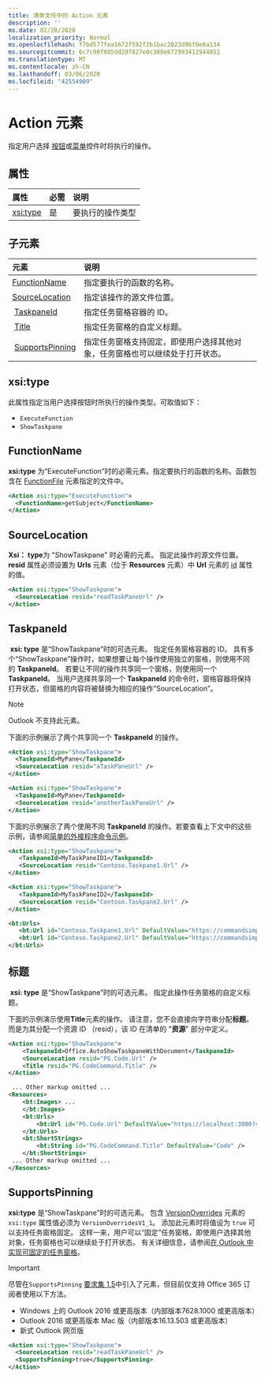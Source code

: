 ```yaml
---
title: 清单文件中的 Action 元素
description: ''
ms.date: 02/28/2020
localization_priority: Normal
ms.openlocfilehash: f7bd577fea1672f592f2b1bac2823d96f0e8a134
ms.sourcegitcommit: 6c7c98f085dd20f827e0c388e672993412944851
ms.translationtype: MT
ms.contentlocale: zh-CN
ms.lasthandoff: 03/06/2020
ms.locfileid: "42554909"
---
```

# <a name="action-element"></a>Action 元素

指定用户选择 [按钮](control.md#button-control)或[菜单](control.md#menu-dropdown-button-controls)控件时将执行的操作。

## <a name="attributes"></a>属性

|  属性  |  必需  |  说明  |
|:-----|:-----|:-----|
|  [xsi:type](#xsitype)  |  是  | 要执行的操作类型|

## <a name="child-elements"></a>子元素

|  元素 |  说明  |
|:-----|:-----|
|  [FunctionName](#functionname) |    指定要执行的函数的名称。 |
|  [SourceLocation](#sourcelocation) |    指定该操作的源文件位置。 |
|  [TaskpaneId](#taskpaneid) | 指定任务窗格容器的 ID。|
|  [Title](#title) | 指定任务窗格的自定义标题。|
|  [SupportsPinning](#supportspinning) | 指定任务窗格支持固定，即使用户选择其他对象，任务窗格也可以继续处于打开状态。|
  

## <a name="xsitype"></a>xsi:type

此属性指定当用户选择按钮时所执行的操作类型。可取值如下：

- `ExecuteFunction`
- `ShowTaskpane`

## <a name="functionname"></a>FunctionName

**xsi:type** 为“ExecuteFunction”时的必需元素。指定要执行的函数的名称。函数包含在 [FunctionFile](functionfile.md) 元素指定的文件中。

```xml
<Action xsi:type="ExecuteFunction">
  <FunctionName>getSubject</FunctionName>
</Action>
```

## <a name="sourcelocation"></a>SourceLocation

**Xsi： type**为 "ShowTaskpane" 时必需的元素。 指定此操作的源文件位置。 **resid** 属性必须设置为 **Urls** 元素（位于 **Resources** 元素）中 **Url** 元素的 [id](resources.md) 属性的值。

```xml
<Action xsi:type="ShowTaskpane">
  <SourceLocation resid="readTaskPaneUrl" />
</Action>
```  

## <a name="taskpaneid"></a>TaskpaneId

 **xsi: type** 是“ShowTaskpane”时的可选元素。 指定任务窗格容器的 ID。 具有多个“ShowTaskpane”操作时，如果想要让每个操作使用独立的窗格，则使用不同的 **TaskpaneId**。 若要让不同的操作共享同一个窗格，则使用同一个 **TaskpaneId**。 当用户选择共享同一个 **TaskpaneId** 的命令时，窗格容器将保持打开状态，但窗格的内容将被替换为相应的操作“SourceLocation”。

> [!NOTE]
> Outlook 不支持此元素。

下面的示例展示了两个共享同一个 **TaskpaneId** 的操作。

```xml
<Action xsi:type="ShowTaskpane">
  <TaskpaneId>MyPane</TaskpaneId>
  <SourceLocation resid="aTaskPaneUrl" />
</Action>

<Action xsi:type="ShowTaskpane">
  <TaskpaneId>MyPane</TaskpaneId>
  <SourceLocation resid="anotherTaskPaneUrl" />
</Action>
```  

下面的示例展示了两个使用不同 **TaskpaneId** 的操作。若要查看上下文中的这些示例，请参阅[简单的外接程序命令示例](https://github.com/OfficeDev/Office-Add-in-Commands-Samples/blob/master/Simple/Manifest/SimpleAddin.xml)。

```xml
<Action xsi:type="ShowTaskpane">
   <TaskpaneId>MyTaskPaneID1</TaskpaneId>
   <SourceLocation resid="Contoso.Taskpane1.Url" />
</Action>

<Action xsi:type="ShowTaskpane">
   <TaskpaneId>MyTaskPaneID2</TaskpaneId>
   <SourceLocation resid="Contoso.Taskpane2.Url" />
</Action>
```  

```xml
<bt:Urls>
   <bt:Url id="Contoso.Taskpane1.Url" DefaultValue="https://commandsimple.azurewebsites.net/Taskpane.html" />
   <bt:Url id="Contoso.Taskpane2.Url" DefaultValue="https://commandsimple.azurewebsites.net/Taskpane2.html" />
</bt:Urls>
```  

## <a name="title"></a>标题

 **xsi: type** 是“ShowTaskpane”时的可选元素。 指定此操作任务窗格的自定义标题。

下面的示例演示使用**Title**元素的操作。 请注意，您不会直接向字符串分配**标题**。 而是为其分配一个资源 ID （resid），该 ID 在清单的 "**资源**" 部分中定义。

```xml
<Action xsi:type="ShowTaskpane">
    <TaskpaneId>Office.AutoShowTaskpaneWithDocument</TaskpaneId>
    <SourceLocation resid="PG.Code.Url" />
    <Title resid="PG.CodeCommand.Title" />
</Action>

 ... Other markup omitted ...
<Resources>
    <bt:Images> ...
    </bt:Images>
    <bt:Urls>
        <bt:Url id="PG.Code.Url" DefaultValue="https://localhost:3000?commands=1" />
    </bt:Urls>
    <bt:ShortStrings>
        <bt:String id="PG.CodeCommand.Title" DefaultValue="Code" />
    </bt:ShortStrings>
 ... Other markup omitted ...
</Resources>
```

## <a name="supportspinning"></a>SupportsPinning

**xsi:type** 是“ShowTaskpane”时的可选元素。 包含 [VersionOverrides](versionoverrides.md) 元素的 `xsi:type` 属性值必须为 `VersionOverridesV1_1`。 添加此元素时将值设为 `true` 可以支持任务窗格固定。 这样一来，用户可以“固定”任务窗格，即使用户选择其他对象，任务窗格也可以继续处于打开状态。 有关详细信息，请参阅[在 Outlook 中实现可固定的任务窗格](../../outlook/pinnable-taskpane.md)。

> [!IMPORTANT]
> 尽管在`SupportsPinning` [要求集 1.5](../objectmodel/requirement-set-1.5/outlook-requirement-set-1.5.md)中引入了元素，但目前仅支持 Office 365 订阅者使用以下方法。
> - Windows 上的 Outlook 2016 或更高版本（内部版本7628.1000 或更高版本）
> - Outlook 2016 或更高版本 Mac 版（内部版本16.13.503 或更高版本）
> - 新式 Outlook 网页版

```xml
<Action xsi:type="ShowTaskpane">
  <SourceLocation resid="readTaskPaneUrl" />
  <SupportsPinning>true</SupportsPinning>
</Action>
```
